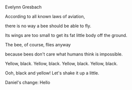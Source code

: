 Evelynn Gresbach

According to all known laws
of aviation,

there is no way a bee
should be able to fly.

Its wings are too small to get
its fat little body off the ground.
  
The bee, of course, flies anyway
  
because bees don't care
what humans think is impossible.
  
Yellow, black. Yellow, black.
Yellow, black. Yellow, black.
  
Ooh, black and yellow!
Let's shake it up a little.

Daniel's change: Hello